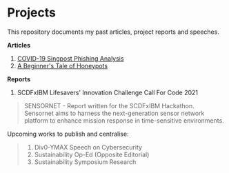 # Projects
This repository documents my past articles, project reports and speeches.

**Articles**
1. [COVID-19 Singpost Phishing Analysis](https://www.linkedin.com/pulse/covid-19-singpost-phishing-analysis-hugo-chia/)
2. [A Beginner's Tale of Honeypots](https://www.div0.sg/post/beginners-tale-honeypots)

**Reports**
1. SCDFxIBM Lifesavers' Innovation Challenge Call For Code 2021
> SENSORNET - Report written for the SCDFxIBM Hackathon.
> Sensornet aims to harness the next-generation sensor network platform to enhance mission response in time-sensitive environments.

Upcoming works to publish and centralise:
> 1. Div0-YMAX Speech on Cybersecurity
> 2. Sustainability Op-Ed (Opposite Editorial)
> 3. Sustainability Symposium Research